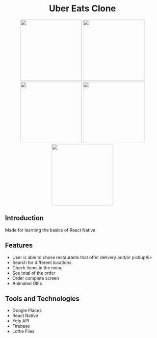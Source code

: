 <h1 align="center">Uber Eats Clone</h1>


<p align="center">
  <img width="200" src="https://i.postimg.cc/sDTxj2Vj/Screen-Shot-2021-11-24-at-12-26-13-AM.png">
  <img width="200" src="https://i.postimg.cc/ZnBHb5gC/Screen-Shot-2021-11-24-at-12-26-21-AM.png">
  <img width="200" src="https://i.postimg.cc/vH5jf0qD/Screen-Shot-2021-11-24-at-12-26-24-AM.png">
  <img width="200" src="https://i.postimg.cc/yxcfhNT2/Screen-Shot-2021-11-24-at-12-26-28-AM.png">
  <img width="200" src="https://i.postimg.cc/cCRmgbxS/Screen-Shot-2021-11-24-at-12-26-31-AM.png">
  

<h2> Introduction </h2>
 <p> Made for learning the basics of React Native </p> 
 
  <h2>  Features </h2>
  <ul>
    <li> User is able to chose restaurants that offer delivery and/or pickup/li>
    <li> Search for different locations </li>
    <li> Check items in the menu</li>
    <li> See total of the order</li>
    <li> Order complete screen </li>
   <li> Animated GIFs </li>
  </ul>

<h2> Tools and Technologies </h2>
<ul>
  <li>Google Places</li>
  <li>React Native</li>
  <li>Yelp API</li>
  <li>Firebase</li>
  <li>Lottie Files</li>
 </ul>
